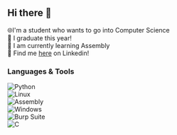 ## Hi there 👋

🌐I'm a student who wants to go into Computer Science  
🧠 I graduate this year!  
💬 I am currently learning Assembly  
🤝 Find me [here](https://www.linkedin.com/in/gilliamandrew/) on Linkedin!

### Languages & Tools  
![Python](https://img.shields.io/badge/-Python-3776AB?style=flat&logo=python&logoColor=white)  
![Linux](https://img.shields.io/badge/-Linux-FCC624?style=flat&logo=linux&logoColor=black)  
![Assembly](https://img.shields.io/badge/-Assembly-000000?style=flat&logo=assembly&logoColor=white)  
![Windows](https://img.shields.io/badge/-Windows-0078D6?style=flat&logo=windows&logoColor=white)  
![Burp Suite](https://img.shields.io/badge/-Burp_Suite-DB4437?style=flat&logo=burpsuite&logoColor=white)  
![C](https://img.shields.io/badge/-C-555555?style=flat&logo=c&logoColor=white)
